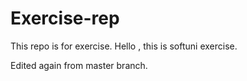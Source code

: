 # Exercise-rep
This repo is for exercise.
Hello , this is softuni exercise.

Edited again from master branch.
